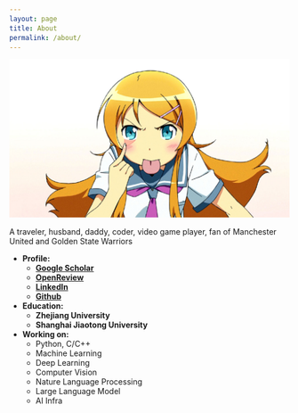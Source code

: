 ```yaml
---
layout: page
title: About
permalink: /about/
---
```


![](https://raw.githubusercontent.com/kakack/kakack.github.io/master/_images/myprofile.jpg)

A traveler, husband, daddy, coder, video game player, fan of Manchester United and Golden State Warriors

- **Profile:**
	+ **[Google Scholar](https://scholar.google.com/citations?user=QZQYX0wAAAAJ&hl=en&oi=ao)**
	+ **[OpenReview](https://openreview.net/profile?id=~Kai_Chen45)**
	+ **[LinkedIn](https://www.linkedin.com/in/kakack/)**
	+ **[Github](https://github.com/kakack)**
- **Education:**
	+ **Zhejiang University** 
	+ **Shanghai Jiaotong University**
- **Working on:**
	+ Python, C/C++
	+ Machine Learning
	+ Deep Learning
	+ Computer Vision
	+ Nature Language Processing
	+ Large Language Model
	+ AI Infra
